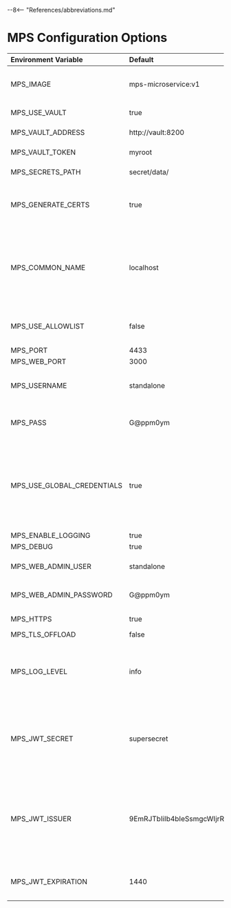 --8<-- "References/abbreviations.md"
# MPS Configuration Options

| Environment Variable       | Default                | Description |
| :------------------------- | :--------------------- | :-- |
| MPS_IMAGE                  | mps-microservice:v1  | Only used when using docker-compose.yml. Specifies image to use for MPS |
| MPS_USE_VAULT              | true                 | Whether or not the vault should be used |
| MPS_VAULT_ADDRESS          | http://vault:8200    | Address of where the vault is hosted |
| MPS_VAULT_TOKEN            | myroot               | Token used to access the vault |
| MPS_SECRETS_PATH           | secret/data/         | Path to where secrets are stored in the vault |
| MPS_GENERATE_CERTS         | true                 | Enables/Disables generation of self signed certificates based on MPS_COMMON_NAME |
| MPS_COMMON_NAME            | localhost            |  Development system's IP address. <br> **Note:** For this guide, you **cannot** use localhost because the managed device would be unable to reach the MPS and RPS servers. | For this guide, the address will be used in a self-signed certificate. It may be an IP address or FQDN in real world deployment. |
| MPS_USE_ALLOWLIST          | false                 | This configuration option is deprecated and will be removed in a future version  |
| MPS_PORT                   | 4433                 | |
| MPS_WEB_PORT               | 3000                 | |
| MPS_USERNAME                   | standalone           | Specifies the username client devices use to connect to MPS   |
| MPS_PASS               | G@ppm0ym             | Specifies the password client devices use to connect to MPS  |
| MPS_USE_GLOBAL_CREDENTIALS | true                 | Each device can have its own MPS username and password. If this flag is enabled in MPS, it will use the same username and password as specified my MPS_USER and MPS_PASSWORD for all devices |
| MPS_ENABLE_LOGGING         | true                 | |
| MPS_DEBUG                  | true                 | |
| MPS_WEB_ADMIN_USER         | standalone           | Specifies the username for API authentication |
| MPS_WEB_ADMIN_PASSWORD     | G@ppm0ym             | Specifies the password for API authentication |
| MPS_HTTPS                  | true                 | Specifies whether or not to enable https      |
| MPS_TLS_OFFLOAD            | false                | |
| MPS_LOG_LEVEL              | info                 | Controls the level of logging provided in the service. Options are (in order of increasing detail): `error`, `warn`, `info`, `verbose`, `debug`, and `silly`. |
| MPS_JWT_SECRET             | supersecret          | Secret used for generating a JWT Token. IMPORTANT: This must match the `secret` in your `Kong.yaml` file for the jwt plugin configuration.
| MPS_JWT_ISSUER             | 9EmRJTbIiIb4bIeSsmgcWIjrR6HyETqc | The issuer that will be populated in the token. This is a not considered a secret. IMPORTANT: This must match the `key:` property in the `Kong.yaml` file for the jwt plugin configuration.
| MPS_JWT_EXPIRATION         | 1440                 | The default expiration in minutes for the JWT Token. Default is 24 hours.

